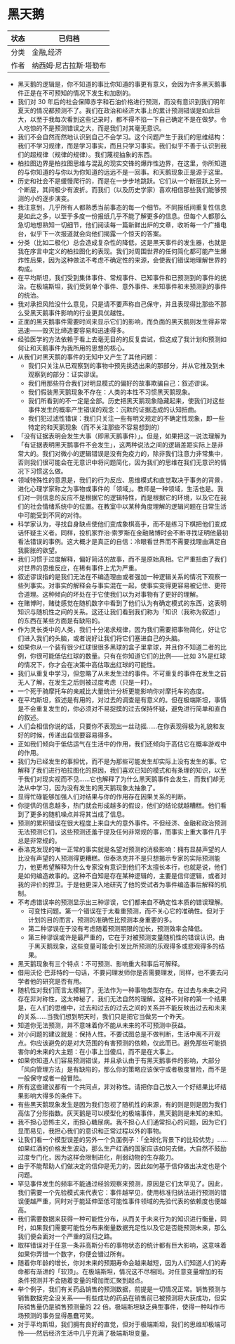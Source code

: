 # 黑天鹅

| 状态 | 已归档          |
| -- | ------------ |
| 分类 | 金融,经济        |
| 作者 | 纳西姆·尼古拉斯·塔勒布 |

- 黑天鹅的逻辑是，你不知道的事比你知道的事更有意义，会因为许多黑天鹅事件正是在不可预知的情况下发生和加剧的。
- 我们对 30 年后的社会保障赤字和石油价格进行预测，而没有意识到我们明年夏天的情况都预测不了。我们在政治和经济大事上的累计预测错误是如此巨大，以至于我每次看到这些记录时，都不得不掐一下自己确定不是在做梦。令人吃惊的不是预测错误之大，而是我们对其毫无意识。
- 我们不会自然而然地认识到自己不会学习。这个问题产生于我们的思维结构：我们不学习规律，而是学习事实，而且只学习事实。我们似乎不善于认识到我们的超规律（规律的规律）。我们蔑视抽象的东西。
- 柏拉图边界是柏拉图思维与混乱的现实交锋的爆炸性边界，在这里，你所知道的与你知道的与你以为你知道的远远不是一回事。和天鹅现象正是源于这里。
- 历史和社会不是缓慢爬行的，而是在一步步地跳跃。它们从一个断层跃上另一个断层，其间极少有波折。而我们（以及历史学家）喜欢相信那些我们能够预测的小的逐步演变。
- 我注意到，几乎所有人都熟悉当前事态的每一个细节。不同报纸间重复性信息是如此之多，以至于多度一份报纸几乎不能了解更多的信息。但每个人都那么急切地想熟知一切细节，他们阅读每一篇新鲜出炉的文章，收听每一个广播电台，似乎下一次报道就会向他们揭露一个惊天的答案。
- 分类（比如二极化）总会造成复杂性的降低，这是黑天事件的发生器，也就是我在序言中定义的柏拉图化的表现。我们对周围世界的任何简化都可能产生爆炸性后果，因为这种做法不考虑不确定性的来源，会使我们错误地理解世界的构成。
- 在平均斯坦，我们受到集体事件、常规事件、已知事件和已预测到的事件的统治。在极端斯坦，我们受到单个事件、意外事件、未知事件和未预测到的事件的统治。
- 我对承担风险没什么意见，只是请不要声称自己保守，并且表现得比那些不那么受黑天鹅事件影响的行业更具优越性。
- 正面的黑天鹅事件需要时间来显示它们的影响，而负面的黑天鹅则发生得非常迅速——毁灭比缔造要容易和迅速得多。
- 经验医学的方法依赖于看上去毫无目的的反复尝试，但这成了我计划和预测如何让和天鹅事件为我所用的思想的核心。
- 从我们对黑天鹅的事件的无知中又产生了其他问题：
  - 我们只关注从已观察到的事物中预先挑选出来的那部分，并从它推及到未观察到的部分：证实谬误。
  - 我们用那些符合我们对明显模式的偏好的故事欺骗自己：叙述谬误。
  - 我们假装黑天鹅现象不存在：人类的本性不习惯黑天鹅现象。
  - 我们所看到的不一定是全部。历史把黑天鹅现象隐藏起来，使我们对这些事件发生的概率产生错误的观念：沉默的证据造成的认知扭曲。
  - 我们犯过滤性错误：我们只关注一些有明文规定的不确定性现象，即一些特定的和天鹅现象（而不关注那些不容易想到的）
- 「没有证据表明会发生大事（即黑天鹅事件）」。但是，如果把这一说法理解为「有证据表明黑天鹅事件不会发生」，这两种说法之间的逻辑差距实际上是非常大的。我们对微小的逻辑错误是没有免疫力的，除非我们注意力非常集中，否则我们很可能会在无意识中将问题简化，因为我们的思维在我们无意识的情况下习惯这么做。
- 领域特殊性的意思是，我们的行为反应、思维模式和直觉取决于事务的背景，进化心理学家称之为事物或事件的「领域」。教师是一种领域，生活也是。我们对一则信息的反应不是根据它的逻辑特性，而是根据它的环境，以及它在我们的社会情绪系统中的位置。在教室中以某种角度理解的逻辑问题在日常生活中可能受到不同的对待。
- 科学家认为，寻找自身缺点使他们变成象棋高手，而不是练习下棋把他们变成话怀疑主义者。同样，投机家乔治·索罗斯在金融赌博时会不断寻找证明他最初看法错误的事例。这大概才是真正的自信：冷眼看世界而不需要找理由满足自我膨胀的欲望。
- 我们习惯于过度解释，偏好简洁的故事，而不是原始真相。它严重扭曲了我们对世界的思维反应，在稀有事件上尤为严重。
- 叙述谬误指的是我们无法在不编造理由或者强加一种逻辑关系的情况下观察一些列事实。对事实的解释会与事实混在一起，使事实变得更容易被记住、更符合道理。这种倾向的坏处在于它使我们以为对事物有了更好的理解。
- 在赌博时，赌徒感觉在随机数字中看到了他们认为有确定模式的东西，这表明知识与随机性之间的关系。这还让我们看到我们称为「知识（我称为叙述）」的东西在某些方面是有缺陷的。
- 作为灵长类中的人类，我们十分渴求规律，因为我们需要把事物简化，好让它们进入我们的头脑，或者说好让我们将它们塞进自己的头脑。
- 如果你从一个装有很少红球很很多黑球的盒子里拿球，并且你不知道二者的比例，你很可能低估红球的数量。只有在你知道它们的比例——比如 3%是红球的情况下，你才会在决策中高估取出红球的可能性。
- 我们从重复中学习，但忽略了从未发生过的事件。不可重复的事件在发生之前无人了解，在发生之后则被过度考虑（只是一时）。
- 一个死于骑摩托车的亲戚比大量统计分析更能影响你对摩托车的态度。
- 在平均斯坦，叙述是有用的，对过去的调查是有意义的。但在极端斯坦，事情是不会重复发生的，你必须对不易捉摸的过去保持怀疑，避免进行简单和直白的叙述。
- 人们会相信你说的话，只要你不表现出一丝动摇……在你表现得极为礼貌和友好的时候，传递出自信要容易得多。
- 正如我们倾向于低估运气在生活中的作用，我们还倾向于高估它在概率游戏中的作用。
- 我们为已经发生的事担忧，而不是为那些可能发生却实际上没有发生的事。它解释了我们进行柏拉图化的原因，我们喜欢已知的模式和有条理的知识，以至于我们对现实视而不见……它也解释了为什么黑天鹅事件会发生，而我们却无法从中学习，因为没有发生的黑天鹅现象太抽象了。
- 显得忙碌能够加强人们对结果与你的作用存在因果关系的判断。
- 你提供的信息越多，热门就会形成越多的假设，他们的结论就越糟糕。他们看到了更多的随机噪点并将其当成了信息。
- 预测的累积错误在很大程度上来自大的意外事件。不但经济、金融和政治预测无法预测它们，这些预测还羞于提及任何非常规的事，而事实上重大事件几乎总是非常规的。
- 泰洛克发现的唯一正常的事实就是名望对预测的消极影响：拥有显赫声望的人比没有声望的人预测得更糟糕。但泰洛克并不是只想揭示专家的实际预测能力，他更希望解释为什么专家没有意识到他们不太擅长本行，也就是说，他们是如何编造故事的。这种不自知是存在某种逻辑的，主要是信仰逻辑，或者对我的评价的捍卫。于是他更深入地研究了他的受试者为事件编造事后解释的机制。
- 不考虑错误率的预测显示出三种谬误，它们都来自不确定性本质的错误理解。
  - 可变性问题。第一个错误在于太看重预测，而不关心它的准确性。但对于计划的目的而言，预测的准确性比预测本身重要的多。
  - 第二种谬误在于没有考虑随着预测期限的加长，预测效率会降低。
  - 第三种谬误或许是最严重的，它在于对被预测变量随机性的错误认识。由于黑天鹅现象，这些变量可能会引发比所预测的乐观得多或悲观得多的结果。
- 黑天鹅现象有三个特点：不可预测、影响重大和事后可解释。
- 借用沃伦·巴菲特的一句话，不要问理发师你是否需要理发，同样，也不要去问学者他的研究是否有用。
- 随机性对我们而言太模糊了，无法作为一种事物类型存在。在过去与未来之间存在非对称性，这太神秘了，我们无法自然的理解。这种不对称的第一个结果是，在人们的思维中，过去和过去的过去之间的关系并不能反映出过去和未来的关系……当我们想到明天时，我们只是把它当做另一个昨天。
- 知道你无法预测，并不意味着你不能从未来的不可预测中获益。
- 对小问题的建议就是：保持人性。不要试图总是不做判断，生活中离不开观点。你应该避免的是对大范围的有害预测的依赖，仅此而已。避免那些可能损害你的未来的大主题：在小事上当傻瓜，而不是在大事上。
- 如果你知道人们容易预测错误，并且承认由于有黑天鹅事件的影响，大部分「风向管理方法」是有缺陷的，那么你的策略应该保守或者极度冒险，而不是一般保守或者一般冒险。
- 所有这些建议都有一个共同点，非对称性。请把你自己放入一个好结果比坏结果影响大得多的条件下。
- 有些黑天鹅现象发生是因为我们忽视了随机性的来源，有的则是则是因为我们高估了分形指数。灰天鹅是可以模型化的极端事件，黑天鹅则是未知的未知。
- 我不担心恐怖主义，而担心糖尿病。我不担心人们通常担心的问题，因为它们显而易见，我担心我们的意识和正常过程以外的事物。
- 让我们看一个模型误差的另外一个负面例子：「全球化背景下的比较优势」……如果红酒的价格发生波动，那么生产红酒的国家应该如何去做。大自然不鼓励过度专门化，因为这样会限制进化，削弱动物的生存能力。
- 由于不能帮助人们做决定的信仰是无力的，因此如何基于信仰做出决定也是个问题。
- 罕见事件发生的频率不能通过经验观察来预测，原因是它们太罕见了。因此，我们需要一个先验模式来代表它：事件越罕见，使用标准归纳法进行预测的错误便越严重，同时对于能延伸至低可能性事件领域的先验代表的依赖度也便越高。
- 我们需要数据来获得一种可能性分布，从而关于未来行为的知识进行衡量，同时，如果我们需要可能性分布来衡量数据充足性以及它是否能预测未来，那么我们便会面对一个严重的回归之路。
- 取样错误对于任意一条非高斯分布的事物状态的统计都有巨大影响，这意味着如果你弄错一个数字，你便会错过所有。
- 随着你年龄的增长，你对未来的预期寿命会越来越短，因为人们知道人们的寿命都有渐进的「软顶」。在极端斯坦，情况这不尽相同。对任意变量增加的有条件预测并不会随着变量的增加而汇聚到起点。
- 举个例子，我们有关药品销售的预测数据，前提是一切情况正常。销售预测与销售数据完全没关系——有些成功的药品在销售前已被预测将大获成功，但实际销售量仍是销售预测量的 22 倍。极端斯坦缺乏典型事件，使得一种叫作市场预测的事务显得愚蠢可笑。
- 对于平均斯坦，我们拥有良好的直觉，但对于极端斯坦，我们的思维却极端可怜——然后经济生活中几乎充满了极端斯坦变量。
